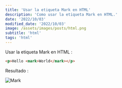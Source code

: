 ```yaml
---
title: 'Usar la etiqueta Mark en HTML'
description: 'Como usar la etiqueta Mark en HTML.'
date: '2022/10/03'
modified_date: '2022/10/03'
image: /assets/images/posts/html.png
subtitle: 'html'
tags: 'html'
---
```


Usar la etiqueta Mark en HTML :

```html
<p>Hello <mark>World</mark></p>
```

Resultado :

![Mark](@@baseUrl@@/assets/images/posts/mark-html.png)
